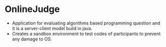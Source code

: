# OnlineJudge
* Application for evaluating algorithms based programming question and it is a
server-client model build in java.
* Creates a sandbox environment to test codes of participants to prevent any
damage to OS.
